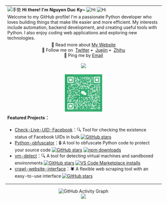 <div align="center">
  <table>
    <!-- Header -->
    <tr>
      <td colspan="3" align="left">
        <img src="https://media.giphy.com/media/hvRJCLFzcasrR4ia7z/giphy.gif" width="30" alt="手势" />
        <b> Hi there! I'm Nguyen Duc Ky~ </b>
        <img src="https://emojis.slackmojis.com/emojis/images/1588866973/8934/hellokittydance.gif?1588866973" alt="Hi"
          width="30" />
        <img
          src="https://readme-typing-svg.herokuapp.com?font=DynaPuff&size=20&pause=1000&color=9999FF&center=true&vCenter=true&width=500&height=22&lines=A+passionatePython+developer+based+in+Hanoi.++%F0%9F%91%8B"
          alt="Hi" width="400" />
      </td>
    </tr>
    <!-- Welcome Message -->
    <tr>
      <td colspan="3" align="left">
        Welcome to my GitHub profile! I'm a passionate Python developer who loves building things that make life easier
        and more efficient. My interests include automation, backend development, and creating useful tools with Python.
        I also enjoy coding web applications and exploring new technologies.
      </td>
    </tr>
    <!-- 访问量 -->
    <tr>
      <td colspan="3">
        <div align="center">
          <div align="center" width="300">
            <div align="center">👀 Read more about <a target="_blank" href="https://www.whatismy2fa.com/">My Website</a>
            </div>
            <div align="center">
              🌸 Follow me on&nbsp;
              <a target="_blank" href="https://twitter.com/canhsat-tinhiu">Twitter</a>&nbsp;•&nbsp;
              <a target="_blank" href="https://juejin.cn/user/2858385963749223">Juejin</a>&nbsp;•&nbsp;
              <a target="_blank" href="https://www.zhihu.com/people/rongding">Zhihu</a>
            </div>
            <div align="center">💬 Ping me by <a target="_blank" href="mailto:nguyen00ky@gmail.com">Email</a></div>
          </div>
          &nbsp;&nbsp;&nbsp;
          <div>
            <img src="https://access-counter.vercel.app/api/counter?name=canhsat-tinhiu&theme=006&length=7" />
          </div>
          &nbsp;&nbsp;&nbsp;
          <div>
            <img src="https://raw.githubusercontent.com/canhsat-tinhiu/image-storage/main/canhsat-tinhiu/qr-wechat.jpg"
              height="120px" />
          </div>
        </div>
      </td>
    </tr>
    <!-- repo -->
    <tr>
      <td colspan="3" align="left"><b>Featured Projects：</b></td>
    </tr>
    <tr>
      <td colspan="3" align="left">
        <ul>
          <li>
            <a target="_blank"
              href="https://github.com/canhsat-tinhiu/Check-Live-UID-Facebook">Check-Live-UID-Facebook</a>：🔍 Tool for
            checking the existence status of Facebook UIDs in bulk
            <a target="_blank" href="https://github.com/canhsat-tinhiu/Check-Live-UID-Facebook"><img
                src="https://img.shields.io/github/stars/canhsat-tinhiu/Check-Live-UID-Facebook"
                alt="GitHub stars" /></a>
          </li>
          <li>
            <a target="_blank" href="https://github.com/canhsat-tinhiu/Python-obfuscator">Python-obfuscator</a>：🔒 A
            tool to obfuscate Python code to protect your source code
            <a target="_blank" href="https://github.com/canhsat-tinhiu/Python-obfuscator"><img
                src="https://img.shields.io/github/stars/canhsat-tinhiu/Python-obfuscator" alt="GitHub stars" /></a>
            <a target="_blank" href="https://www.npmjs.com/package/Python-obfuscator"><img
                src="https://img.shields.io/npm/dt/prm-cli?style=flat&label=downloads&color=cb3837&labelColor=cb0000&logo=npm"
                alt="npm downloads" /></a>
          </li>
          <li>
            <a target="_blank" href="https://github.com/canhsat-tinhiu/vm-detect">vm-detect</a>：🔍 A tool for detecting
            virtual machines and sandboxed environments
            <a target="_blank" href="https://github.com/canhsat-tinhiu/vm-detect"><img
                src="https://img.shields.io/github/stars/canhsat-tinhiu/vm-detect" alt="GitHub stars" /></a>
            <a target="_blank" href="https://marketplace.visualstudio.com/items?itemName=canhsat-tinhiu.vm-detect"><img
                src="https://badgen.net/vs-marketplace/i/canhsat-tinhiu.vm-detect"
                alt="VS Code Marketplace installs" /></a>
          </li>
          <li>
            <a target="_blank"
              href="https://github.com/canhsat-tinhiu/crawl-website-interface">crawl-website-interface</a>：🕷️ A
            flexible web scraping tool with an easy-to-use interface
            <a target="_blank" href="https://github.com/canhsat-tinhiu/crawl-website-interface"><img
                src="https://img.shields.io/github/stars/canhsat-tinhiu/crawl-website-interface"
                alt="GitHub stars" /></a>
          </li>
        </ul>
      </td>
    </tr>
  </table>
  <picture>
    <source media="(prefers-color-scheme: dark)"
      srcset="https://github-readme-activity-graph.vercel.app/graph?username=canhsat-tinhiu&theme=github&height=250" />
    <source media="(prefers-color-scheme: light)"
      srcset="https://github-readme-activity-graph.vercel.app/graph?username=canhsat-tinhiu&bg_color=F6F8FA&color=708090&line=24292e&point=24292e&area=true&hide_border=true&height=250" />
    <img
      src="https://github-readme-activity-graph.vercel.app/graph?username=canhsat-tinhiu&bg_color=F6F8FA&color=708090&line=24292e&point=24292e&area=true&hide_border=true&height=250"
      alt="GitHub Activity Graph" />
  </picture>
</div>
<div align="center">
  <img src="https://access-counter.vercel.app/api/counter?name=canhsat-tinhiu&theme=006&length=7" />
</div>

